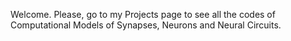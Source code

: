 Welcome. Please, go to my Projects page to see all the codes of Computational Models of Synapses, Neurons and Neural Circuits.
